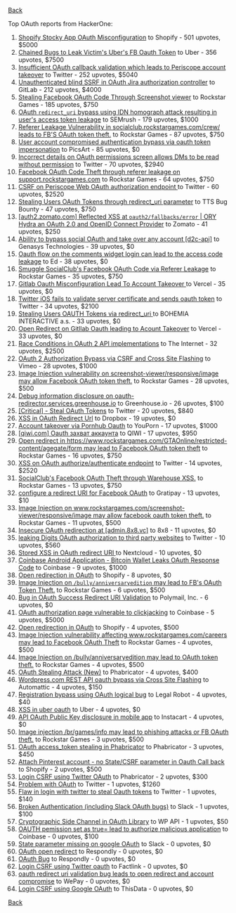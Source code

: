 [Back](../README.md)

Top OAuth reports from HackerOne:

1. [Shopify Stocky App OAuth Misconfiguration](https://hackerone.com/reports/740989) to Shopify - 501 upvotes, $5000
2. [Chained Bugs to Leak Victim's Uber's FB Oauth Token](https://hackerone.com/reports/202781) to Uber - 356 upvotes, $7500
3. [Insufficient OAuth callback validation which leads to Periscope account takeover](https://hackerone.com/reports/110293) to Twitter - 252 upvotes, $5040
4. [Unauthenticated blind SSRF in OAuth Jira authorization controller](https://hackerone.com/reports/398799) to GitLab - 212 upvotes, $4000
5. [Stealing Facebook OAuth Code Through Screenshot viewer](https://hackerone.com/reports/488269) to Rockstar Games - 185 upvotes, $750
6. [OAuth `redirect_uri` bypass using IDN homograph attack resulting in user's access token leakage](https://hackerone.com/reports/861940) to SEMrush - 179 upvotes, $1000
7. [Referer Leakage Vulnerability in  socialclub.rockstargames.com/crew/ leads to FB'S OAuth token theft.](https://hackerone.com/reports/787160) to Rockstar Games - 87 upvotes, $750
8. [User account compromised authentication bypass via oauth token impersonation](https://hackerone.com/reports/739321) to PicsArt - 85 upvotes, $0
9. [Incorrect details on OAuth permissions screen allows DMs to be read without permission](https://hackerone.com/reports/434763) to Twitter - 70 upvotes, $2940
10. [Facebook OAuth Code Theft through referer leakage on support.rockstargames.com](https://hackerone.com/reports/482743) to Rockstar Games - 64 upvotes, $750
11. [CSRF on Periscope Web OAuth authorization endpoint ](https://hackerone.com/reports/215381) to Twitter - 60 upvotes, $2520
12. [Stealing Users OAuth Tokens through redirect_uri parameter](https://hackerone.com/reports/665651) to TTS Bug Bounty - 47 upvotes, $750
13. [[auth2.zomato.com] Reflected XSS at `oauth2/fallbacks/error` | ORY Hydra an OAuth 2.0 and OpenID Connect Provider](https://hackerone.com/reports/456333) to Zomato - 41 upvotes, $250
14. [Ability to bypass social OAuth and take over any account [d2c-api]](https://hackerone.com/reports/729960) to Genasys Technologies - 39 upvotes, $0
15. [Oauth flow on the comments widget login can lead to the access code leakage](https://hackerone.com/reports/292783) to Ed - 38 upvotes, $0
16. [Smuggle SocialClub's Facebook OAuth Code via Referer Leakage](https://hackerone.com/reports/342709) to Rockstar Games - 35 upvotes, $750
17. [Gitlab Oauth Misconfiguration Lead To Account Takeover ](https://hackerone.com/reports/541701) to Vercel - 35 upvotes, $0
18. [Twitter iOS fails to validate server certificate and sends oauth token](https://hackerone.com/reports/168538) to Twitter - 34 upvotes, $2100
19. [Stealing Users OAUTH Tokens via redirect_uri ](https://hackerone.com/reports/405100) to BOHEMIA INTERACTIVE a.s. - 33 upvotes, $0
20. [Open Redirect on Gitllab Oauth leading to Acount Takeover](https://hackerone.com/reports/677617) to Vercel - 33 upvotes, $0
21. [Race Conditions in OAuth 2 API implementations](https://hackerone.com/reports/55140) to The Internet - 32 upvotes, $2500
22. [OAuth 2 Authorization Bypass via CSRF and Cross Site Flashing](https://hackerone.com/reports/136582) to Vimeo - 28 upvotes, $1000
23. [Image Injection vulnerability on screenshot-viewer/responsive/image may allow Facebook OAuth token theft.](https://hackerone.com/reports/655288) to Rockstar Games - 28 upvotes, $500
24. [Debug information disclosure on oauth-redirector.services.greenhouse.io](https://hackerone.com/reports/315205) to Greenhouse.io - 26 upvotes, $100
25. [[Critical] - Steal OAuth Tokens](https://hackerone.com/reports/131202) to Twitter - 20 upvotes, $840
26. [XSS in OAuth Redirect Url](https://hackerone.com/reports/163707) to Dropbox - 19 upvotes, $0
27. [Account takeover via Pornhub Oauth](https://hackerone.com/reports/192648) to YouPorn - 17 upvotes, $1000
28. [[qiwi.com] Oauth захват аккаунта](https://hackerone.com/reports/159507) to QIWI - 17 upvotes, $950
29. [Open redirect in https://www.rockstargames.com/GTAOnline/restricted-content/agegate/form may lead to Facebook OAuth token theft](https://hackerone.com/reports/798121) to Rockstar Games - 16 upvotes, $750
30. [XSS on OAuth authorize/authenticate endpoint](https://hackerone.com/reports/87040) to Twitter - 14 upvotes, $2520
31. [SocialClub's Facebook OAuth Theft through Warehouse XSS.](https://hackerone.com/reports/316948) to Rockstar Games - 13 upvotes, $750
32. [configure a redirect URI for Facebook OAuth](https://hackerone.com/reports/140432) to Gratipay - 13 upvotes, $10
33. [Image Injection on www.rockstargames.com/screenshot-viewer/responsive/image may allow facebook oauth token theft.](https://hackerone.com/reports/497655) to Rockstar Games - 11 upvotes, $500
34. [Insecure OAuth redirection at [admin.8x8.vc]](https://hackerone.com/reports/770548) to 8x8 - 11 upvotes, $0
35. [leaking Digits OAuth authorization to third party websites](https://hackerone.com/reports/166942) to Twitter - 10 upvotes, $560
36. [Stored XSS in OAuth redirect URI ](https://hackerone.com/reports/261138) to Nextcloud - 10 upvotes, $0
37. [Coinbase Android Application - Bitcoin Wallet Leaks OAuth Response Code](https://hackerone.com/reports/5314) to Coinbase - 9 upvotes, $1000
38. [Open redirection in OAuth](https://hackerone.com/reports/405697) to Shopify - 8 upvotes, $0
39. [Image Injection on `/bully/anniversaryedition` may lead to FB's OAuth Token Theft.](https://hackerone.com/reports/659784) to Rockstar Games - 6 upvotes, $500
40. [Bug in OAuth Success Redirect URI Validation](https://hackerone.com/reports/753547) to Polymail, Inc. - 6 upvotes, $0
41. [OAuth authorization page vulnerable to clickjacking](https://hackerone.com/reports/65825) to Coinbase - 5 upvotes, $5000
42. [Open redirection in OAuth](https://hackerone.com/reports/55525) to Shopify - 4 upvotes, $500
43. [Image Injection vulnerability affecting www.rockstargames.com/careers may lead to Facebook OAuth Theft](https://hackerone.com/reports/491654) to Rockstar Games - 4 upvotes, $500
44. [Image Injection on /bully/anniversaryedition may lead to OAuth token theft.](https://hackerone.com/reports/498358) to Rockstar Games - 4 upvotes, $500
45. [OAuth Stealing Attack (New)](https://hackerone.com/reports/3930) to Phabricator - 4 upvotes, $400
46. [Wordpress.com REST API oauth bypass via Cross Site Flashing](https://hackerone.com/reports/176308) to Automattic - 4 upvotes, $150
47. [Registration bypass using OAuth logical bug](https://hackerone.com/reports/64946) to Legal Robot - 4 upvotes, $40
48. [XSS in uber oauth](https://hackerone.com/reports/131052) to Uber - 4 upvotes, $0
49. [API OAuth Public Key disclosure in mobile app](https://hackerone.com/reports/160120) to Instacart - 4 upvotes, $0
50. [Image injection /br/games/info may lead to phishing attacks or FB OAuth theft.](https://hackerone.com/reports/510388) to Rockstar Games - 3 upvotes, $500
51. [OAuth access_token stealing in Phabricator](https://hackerone.com/reports/3596) to Phabricator - 3 upvotes, $450
52. [Attach Pinterest account - no State/CSRF parameter in Oauth Call back](https://hackerone.com/reports/111218) to Shopify - 2 upvotes, $500
53. [Login CSRF using Twitter OAuth](https://hackerone.com/reports/2228) to Phabricator - 2 upvotes, $300
54. [Problem with OAuth](https://hackerone.com/reports/46485) to Twitter - 1 upvotes, $1260
55. [Flaw in login with twitter to steal Oauth tokens](https://hackerone.com/reports/44492) to Twitter - 1 upvotes, $140
56. [Broken Authentication (including Slack OAuth bugs)](https://hackerone.com/reports/2559) to Slack - 1 upvotes, $100
57. [Cryptographic Side Channel in OAuth Library](https://hackerone.com/reports/31168) to WP API - 1 upvotes, $50
58. [OAUTH pemission set as true= lead to authorize malicious application](https://hackerone.com/reports/87561) to Coinbase - 0 upvotes, $100
59. [State parameter missing on google OAuth](https://hackerone.com/reports/2688) to Slack - 0 upvotes, $0
60. [OAuth open redirect](https://hackerone.com/reports/7900) to Respondly - 0 upvotes, $0
61. [OAuth Bug](https://hackerone.com/reports/9460) to Respondly - 0 upvotes, $0
62. [Login CSRF using Twitter oauth](https://hackerone.com/reports/13555) to Factlink - 0 upvotes, $0
63. [oauth redirect uri validation bug leads to open redirect and account compromise](https://hackerone.com/reports/20661) to WePay - 0 upvotes, $0
64. [Login CSRF using Google OAuth](https://hackerone.com/reports/118737) to ThisData - 0 upvotes, $0


[Back](../README.md)